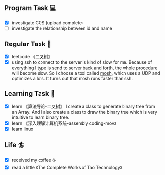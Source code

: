 

## Program Task  💻
- [x] investigate COS (upload complete)
- [ ] investigate the relationship between id and name

## Regular Task  🤡
- [x] leetcode 《二叉树》
- [x] using ssh to connect to the server is kind of slow for me. Because of everything I type is send to server back and forth, the whole procedure will become slow. So I choose a tool called [mosh](https://mosh.org), which uses a UDP and optimizes a lots. It turns out that mosh runs faster than ssh.

## Learning Task 🎯
- [x] learn 《算法导论-二叉树》
	I create a class to generate binary tree from an Array. And I also create a class to draw the binary tree which is very intuitive to learn binary tree.
- [x] learn 《深入理解计算机系统-assembly coding-mov》
- [x] learn linux

## Life 🏄
- [x] received my coffee ☕
- [x] read a little 《The Complete Works of Tao Technology》